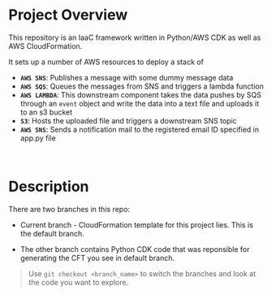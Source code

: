 # Project Overview
This repository is an IaaC framework written in Python/AWS CDK as well as AWS CloudFormation.

It sets up a number of AWS resources to deploy a stack of
- **`AWS SNS`**: Publishes a message with some dummy message data
- **`AWS SQS`**: Queues the messages from SNS and triggers a lambda function
- **`AWS LAMBDA`**: This downstream component takes the data pushes by SQS through an `event` object and write the data into a text file and uploads it to an s3 bucket
- **`S3`**: Hosts the uploaded file and triggers a downstream SNS topic 
- **`AWS SNS`**: Sends a notification mail to the registered email ID specified in app.py file

<br>

# Description
There are two branches in this repo: 
- Current branch - CloudFormation template for this project lies. This is the default branch.

- The other branch contains Python CDK code that was reponsible for generating the CFT you see in default branch.

> Use `git checkout <branch_name>` to switch the branches and look at the code you want to explore.